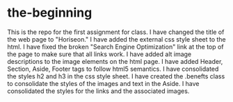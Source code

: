 # the-beginning
This is the repo for the first assignment for class.
I have changed the title of the web page to "Horiseon."
I have added the external css style sheet to the html.
I have fixed the broken "Search Engine Optimization" link at the top of the page to make sure that all links work.
I have added alt image descriptions to the image elements on the html page.
I have added Header, Section, Aside, Footer tags to follow html5 semantics.
I have consolidated the styles h2 and h3 in the css style sheet.
I have created the .benefts class to consolidate the styles of the images and text in the Aside.
I have consolidated the styles for the links and the associated images.